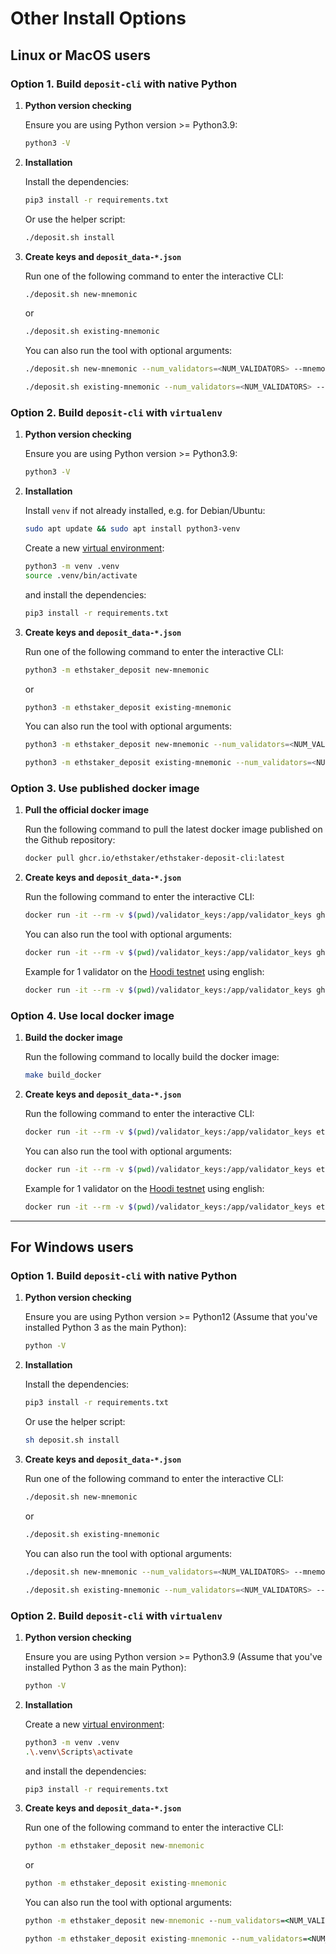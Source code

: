 # Other Install Options

## Linux or MacOS users

### Option 1. Build `deposit-cli` with native Python

1. **Python version checking**

    Ensure you are using Python version >= Python3.9:

    ```sh
    python3 -V
    ```

2. **Installation**

    Install the dependencies:

    ```sh
    pip3 install -r requirements.txt
    ```

    Or use the helper script:

    ```sh
    ./deposit.sh install
    ```

3. **Create keys and `deposit_data-*.json`**

    Run one of the following command to enter the interactive CLI:

    ```sh
    ./deposit.sh new-mnemonic
    ```

    or

    ```sh
    ./deposit.sh existing-mnemonic
    ```

    You can also run the tool with optional arguments:

    ```sh
    ./deposit.sh new-mnemonic --num_validators=<NUM_VALIDATORS> --mnemonic_language=english --chain=<CHAIN_NAME> --folder=<YOUR_FOLDER_PATH>
    ```

    ```sh
    ./deposit.sh existing-mnemonic --num_validators=<NUM_VALIDATORS> --validator_start_index=<START_INDEX> --chain=<CHAIN_NAME> --folder=<YOUR_FOLDER_PATH>
    ```

### Option 2. Build `deposit-cli` with `virtualenv`

1. **Python version checking**

    Ensure you are using Python version >= Python3.9:

    ```sh
    python3 -V
    ```

2. **Installation**

    Install `venv` if not already installed, e.g. for Debian/Ubuntu:

    ```sh
    sudo apt update && sudo apt install python3-venv
    ```

    Create a new [virtual environment](https://docs.python.org/3/library/venv.html):

    ```sh
    python3 -m venv .venv
    source .venv/bin/activate
    ```

    and install the dependencies:

    ```sh
    pip3 install -r requirements.txt
    ```

3. **Create keys and `deposit_data-*.json`**

    Run one of the following command to enter the interactive CLI:

    ```sh
    python3 -m ethstaker_deposit new-mnemonic
    ```

    or

    ```sh
    python3 -m ethstaker_deposit existing-mnemonic
    ```

    You can also run the tool with optional arguments:

    ```sh
    python3 -m ethstaker_deposit new-mnemonic --num_validators=<NUM_VALIDATORS> --mnemonic_language=english --chain=<CHAIN_NAME> --folder=<YOUR_FOLDER_PATH>
    ```

    ```sh
    python3 -m ethstaker_deposit existing-mnemonic --num_validators=<NUM_VALIDATORS> --validator_start_index=<START_INDEX> --chain=<CHAIN_NAME> --folder=<YOUR_FOLDER_PATH>
    ```

### Option 3. Use published docker image

1. **Pull the official docker image**

    Run the following command to pull the latest docker image published on the Github repository:

    ```sh
    docker pull ghcr.io/ethstaker/ethstaker-deposit-cli:latest
    ```

2. **Create keys and `deposit_data-*.json`**

    Run the following command to enter the interactive CLI:

    ```sh
    docker run -it --rm -v $(pwd)/validator_keys:/app/validator_keys ghcr.io/ethstaker/ethstaker-deposit-cli:latest
    ```

    You can also run the tool with optional arguments:

    ```sh
    docker run -it --rm -v $(pwd)/validator_keys:/app/validator_keys ghcr.io/ethstaker/ethstaker-deposit-cli:latest new-mnemonic --num_validators=<NUM_VALIDATORS> --mnemonic_language=english
    ```

    Example for 1 validator on the [Hoodi testnet](https://hoodi.launchpad.ethereum.org/) using english:

    ```sh
    docker run -it --rm -v $(pwd)/validator_keys:/app/validator_keys ghcr.io/ethstaker/ethstaker-deposit-cli:latest new-mnemonic --num_validators=1 --mnemonic_language=english --chain=hoodi
    ```

### Option 4. Use local docker image

1. **Build the docker image**

    Run the following command to locally build the docker image:

    ```sh
    make build_docker
    ```

2. **Create keys and `deposit_data-*.json`**

    Run the following command to enter the interactive CLI:

    ```sh
    docker run -it --rm -v $(pwd)/validator_keys:/app/validator_keys ethstaker/ethstaker-deposit-cli
    ```

    You can also run the tool with optional arguments:

    ```sh
    docker run -it --rm -v $(pwd)/validator_keys:/app/validator_keys ethstaker/ethstaker-deposit-cli new-mnemonic --num_validators=<NUM_VALIDATORS> --mnemonic_language=english
    ```

    Example for 1 validator on the [Hoodi testnet](https://hoodi.launchpad.ethereum.org/) using english:

    ```sh
    docker run -it --rm -v $(pwd)/validator_keys:/app/validator_keys ethstaker/ethstaker-deposit-cli new-mnemonic --num_validators=1 --mnemonic_language=english --chain=hoodi
    ```

----

## For Windows users


### Option 1. Build `deposit-cli` with native Python

1. **Python version checking**

    Ensure you are using Python version >= Python12 (Assume that you've installed Python 3 as the main Python):

    ```sh
    python -V
    ```

2. **Installation**

    Install the dependencies:

    ```sh
    pip3 install -r requirements.txt
    ```

    Or use the helper script:

    ```sh
    sh deposit.sh install
    ```

3. **Create keys and `deposit_data-*.json`**

    Run one of the following command to enter the interactive CLI:

    ```sh
    ./deposit.sh new-mnemonic
    ```

    or

    ```sh
    ./deposit.sh existing-mnemonic
    ```

    You can also run the tool with optional arguments:

    ```sh
    ./deposit.sh new-mnemonic --num_validators=<NUM_VALIDATORS> --mnemonic_language=english --chain=<CHAIN_NAME> --folder=<YOUR_FOLDER_PATH>
    ```

    ```sh
    ./deposit.sh existing-mnemonic --num_validators=<NUM_VALIDATORS> --validator_start_index=<START_INDEX> --chain=<CHAIN_NAME> --folder=<YOUR_FOLDER_PATH>
    ```

### Option 2. Build `deposit-cli` with `virtualenv`

1. **Python version checking**

    Ensure you are using Python version >= Python3.9 (Assume that you've installed Python 3 as the main Python):

    ```cmd
    python -V
    ```

2. **Installation**

    Create a new [virtual environment](https://docs.python.org/3/library/venv.html):

    ```sh
    python3 -m venv .venv
    .\.venv\Scripts\activate
    ```

    and install the dependencies:

    ```cmd
    pip3 install -r requirements.txt
    ```

3. **Create keys and `deposit_data-*.json`**

    Run one of the following command to enter the interactive CLI:

    ```cmd
    python -m ethstaker_deposit new-mnemonic
    ```

    or

    ```cmd
    python -m ethstaker_deposit existing-mnemonic
    ```

    You can also run the tool with optional arguments:

    ```cmd
    python -m ethstaker_deposit new-mnemonic --num_validators=<NUM_VALIDATORS> --mnemonic_language=english --chain=<CHAIN_NAME> --folder=<YOUR_FOLDER_PATH>
    ```

    ```cmd
    python -m ethstaker_deposit existing-mnemonic --num_validators=<NUM_VALIDATORS> --validator_start_index=<START_INDEX> --chain=<CHAIN_NAME> --folder=<YOUR_FOLDER_PATH>
    ```
